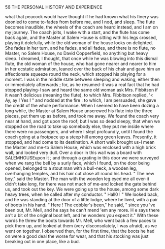 56            THE PERSONAL HISTORY AND EXPERIENCE

what that peacock would have thought if he had known what his finery
was doonied to come to-fades from before me, and I nod, and sleep.
The flute becomes inaudible, the wheels of the coach are heard instead,
and I am on my journey. The coach jolts, I wake with a start, and the
flute has come back again, and the Master at Salem House is sitting with
his legs crossed, playing it dolefully, while the old woman of the house
looks on delighted. She fades in her turn, and he fades, and all fades,
and there is no flute, no Master, no Salem House, no David Copperfield,
no anything but heavy sleep.
   I dreamed, I thought, that once while he was blowing into this dismal
flute, the old woman of the house, who had gone nearer and nearer to him
in her ecstatic admiration, leaned over the back of his chair and gave him
an affectionate squeeze round the neck, which stopped his playing for a
moment. I was in the middle state between sleeping and waking, either
then or immediately afterwards ; for, as he resumed-it was a real fact
that he had stopped playing-I saw and heard the same old woman ask
Mrs. Fibbitson if it wasn't delicious (meaning the flute), to which Mrs.
Fibbitson replied, '&lt; Ay, ay ! Yes ! " and nodded at the fire : to which, I
am persuaded, she gave the credit of the whole performance.
   When I seemed to have been dozing a long while, the Master at Salem
House unscrewed his flute into the three pieces, put them up as before,
and took me away. We found the coach very near at hand, and got upon
the roof; but I was so dead sleepy, that when we stopped on the road to
take up somebody else, they put me inside where there were no passengers,
and where I slept profoundly, until I found the coach going at a footpace
up a steep hill among green leaves. Presently, it stopped, and had come
to its destination.
   A short walk brought us-I mean the Master and me-to Salem House,
which was enclosed with a high brick wall, and looked very dull. Over a
door in this wall was a board with SALEMHOUSEupon it ; and through
a grating in this door we were surveyed when we rang the bell by a
surly face, which I found, on the door being opened, belonged to a stout
man with a bull-neck, a wooden leg, overhanging temples, and his hair cut
close all round his head.
   " The new boy," said the Master.
   The man with the wooden leg eyed me all over-it didn't take long,
for there was not much of me-and locked the gate behind us, and took
out the key. We were going up to the house, among some dark heavy
trees, when he called after my conductor.
   " Hall0 ! "
   We looked back, and he was standing at the door of a little lodge, where
he lived, with a pair of boots in his hand.
   " Here ! The cobbler's been," he said, " since you 've been out,
Mr. Mell, and he says he can't mend 'em any more. H e says there an't
a bit of the original boot left, and he wonders you expect it."
   With these words he threw the boots towards Mr. Mell, who went back
a few paces to pick them up, and looked at them (very disconsolately,
I was afraid), as we went on together. I observed then, for the first
time, that the boots he had on were a good deal the worse for wear, and
that his stocking was just breaking out in one place, like a bud.
